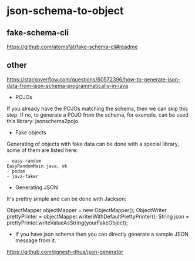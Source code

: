 # json-schema-to-object

## fake-schema-cli

https://github.com/atomsfat/fake-schema-cli#readme

## other

https://stackoverflow.com/questions/60572396/how-to-generate-json-data-from-json-schema-programmatically-in-java

- POJOs

If you already have the POJOs matching the schema, then we can skip this step. If no, to generate a POJO from the schema, for example, can be used this library: jsonschema2pojo.

- Fake objects

Generating of objects with fake data can be done with a special library, some of them are listed here:

    - easy-random
    EasyRandomMain.java, ok
    - podam
    - java-faker

- Generating JSON

It's prettry simple and can be done with Jackson:

ObjectMapper objectMapper = new ObjectMapper();
ObjectWriter prettyPrinter = objectMapper.writerWithDefaultPrettyPrinter();
String json = prettyPrinter.writeValueAsString(yourFakeObject);


- If you have json schema then you can directly generate a sample JSON message from it.

https://github.com/jignesh-dhua/json-generator
